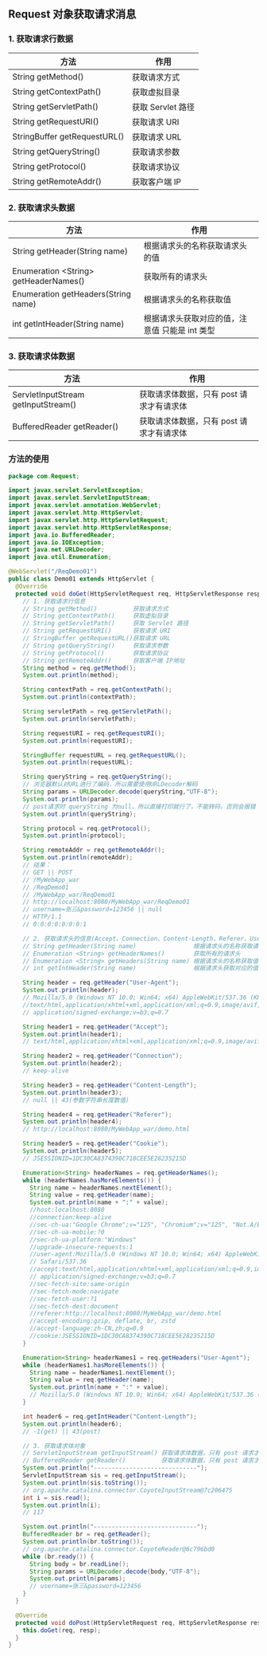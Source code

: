 ## Request 对象获取请求消息

### 1. 获取请求行数据

| 方法                         | 作用              |
| ---------------------------- | ----------------- |
| String getMethod()           | 获取请求方式      |
| String getContextPath()      | 获取虚拟目录      |
| String getServletPath()      | 获取 Servlet 路径 |
| String getRequestURI()       | 获取请求 URI      |
| StringBuffer getRequestURL() | 获取请求 URL      |
| String getQueryString()      | 获取请求参数      |
| String getProtocol()         | 获取请求协议      |
| String getRemoteAddr()       | 获取客户端 IP     |

### 2. 获取请求头数据

| 方法                                        | 作用                                           |
| ------------------------------------------- | ---------------------------------------------- |
| String getHeader(String name)               | 根据请求头的名称获取请求头的值                 |
| Enumeration &lt;String&gt; getHeaderNames() | 获取所有的请求头                               |
| Enumeration getHeaders(String name)         | 根据请求头的名称获取值                         |
| int getIntHeader(String name)               | 根据请求头获取对应的值，注意值 只能是 int 类型 |

### 3. 获取请求体数据

| 方法                                | 作用                                     |
| ----------------------------------- | ---------------------------------------- |
| ServletInputStream getInputStream() | 获取请求体数据，只有 post 请求才有请求体 |
| BufferedReader getReader()          | 获取请求体数据，只有 post 请求才有请求体 |

### 方法的使用

```java
package com.Request;

import javax.servlet.ServletException;
import javax.servlet.ServletInputStream;
import javax.servlet.annotation.WebServlet;
import javax.servlet.http.HttpServlet;
import javax.servlet.http.HttpServletRequest;
import javax.servlet.http.HttpServletResponse;
import java.io.BufferedReader;
import java.io.IOException;
import java.net.URLDecoder;
import java.util.Enumeration;

@WebServlet("/ReqDemo01")
public class Demo01 extends HttpServlet {
  @Override
  protected void doGet(HttpServletRequest req, HttpServletResponse resp) throws ServletException, IOException {
    // 1. 获取请求行信息
    // String getMethod()          获取请求方式
    // String getContextPath()     获取虚拟目录
    // String getServletPath()     获取 Servlet 路径
    // String getRequestURI()      获取请求 URI
    // StringBuffer getRequestURL()获取请求 URL
    // String getQueryString()     获取请求参数
    // String getProtocol()        获取请求协议
    // String getRemoteAddr()      获取客户端 IP地址
    String method = req.getMethod();
    System.out.println(method);

    String contextPath = req.getContextPath();
    System.out.println(contextPath);

    String servletPath = req.getServletPath();
    System.out.println(servletPath);

    String requestURI = req.getRequestURI();
    System.out.println(requestURI);

    StringBuffer requestURL = req.getRequestURL();
    System.out.println(requestURL);

    String queryString = req.getQueryString();
    // 浏览器默认对URL进行了编码，所以需要使用URLDecoder解码
    String params = URLDecoder.decode(queryString,"UTF-8");
    System.out.println(params);
    // post请求时 queryString 为null，所以直接打印就行了，不能转码，否则会报错
    System.out.println(queryString);

    String protocol = req.getProtocol();
    System.out.println(protocol);

    String remoteAddr = req.getRemoteAddr();
    System.out.println(remoteAddr);
    // 结果：
    // GET || POST
    // /MyWebApp_war
    // /ReqDemo01
    // /MyWebApp_war/ReqDemo01
    // http://localhost:8080/MyWebApp_war/ReqDemo01
    // username=张三&password=123456 || null
    // HTTP/1.1
    // 0:0:0:0:0:0:0:1

    // 2. 获取请求头的信息(Accept、Connection、Content-Length、Referer、User-Agent、Cookie)
    // String getHeader(String name)                根据请求头的名称获取请求头的值
    // Enumeration <String> getHeaderNames()        获取所有的请求头
    // Enumeration <String> getHeaders(String name) 根据请求头的名称获取值
    // int getIntHeader(String name)                根据请求头获取对应的值，注意值 只能是 int 类型

    String header = req.getHeader("User-Agent");
    System.out.println(header);
    // Mozilla/5.0 (Windows NT 10.0; Win64; x64) AppleWebKit/537.36 (KHTML, like Gecko) Chrome/125.0.0.0 Safari/537.36
    //text/html,application/xhtml+xml,application/xml;q=0.9,image/avif,image/webp,image/apng,*/*;q=0.8,
    // application/signed-exchange;v=b3;q=0.7

    String header1 = req.getHeader("Accept");
    System.out.println(header1);
    // text/html,application/xhtml+xml,application/xml;q=0.9,image/avif,image/webp,image/apng,*/*;q=0.8,application/signed-exchange;v=b3;q=0.7

    String header2 = req.getHeader("Connection");
    System.out.println(header2);
    // keep-alive

    String header3 = req.getHeader("Content-Length");
    System.out.println(header3);
    // null || 43(参数字符串长度数值)

    String header4 = req.getHeader("Referer");
    System.out.println(header4);
    // http://localhost:8080/MyWebApp_war/demo.html

    String header5 = req.getHeader("Cookie");
    System.out.println(header5);
    // JSESSIONID=1DC30CA8374390C718CEE5E28235215D

    Enumeration<String> headerNames = req.getHeaderNames();
    while (headerNames.hasMoreElements()) {
      String name = headerNames.nextElement();
      String value = req.getHeader(name);
      System.out.println(name + ":" + value);
      //host:localhost:8080
      //connection:keep-alive
      //sec-ch-ua:"Google Chrome";v="125", "Chromium";v="125", "Not.A/Brand";v="24"
      //sec-ch-ua-mobile:?0
      //sec-ch-ua-platform:"Windows"
      //upgrade-insecure-requests:1
      //user-agent:Mozilla/5.0 (Windows NT 10.0; Win64; x64) AppleWebKit/537.36 (KHTML, like Gecko) Chrome/125.0.0.0
      // Safari/537.36
      //accept:text/html,application/xhtml+xml,application/xml;q=0.9,image/avif,image/webp,image/apng,*/*;q=0.8,
      // application/signed-exchange;v=b3;q=0.7
      //sec-fetch-site:same-origin
      //sec-fetch-mode:navigate
      //sec-fetch-user:?1
      //sec-fetch-dest:document
      //referer:http://localhost:8080/MyWebApp_war/demo.html
      //accept-encoding:gzip, deflate, br, zstd
      //accept-language:zh-CN,zh;q=0.9
      //cookie:JSESSIONID=1DC30CA8374390C718CEE5E28235215D
    }

    Enumeration<String> headerNames1 = req.getHeaders("User-Agent");
    while (headerNames1.hasMoreElements()) {
      String name = headerNames1.nextElement();
      String value = req.getHeader(name);
      System.out.println(name + ":" + value);
      // Mozilla/5.0 (Windows NT 10.0; Win64; x64) AppleWebKit/537.36 (KHTML, like Gecko) Chrome/125.0.0.0 Safari/537.36:null
    }

    int header6 = req.getIntHeader("Content-Length");
    System.out.println(header6);
    // -1(get) || 43(post)

    // 3. 获取请求体对象
    // ServletInputStream getInputStream() 获取请求体数据，只有 post 请求才有请求体
    // BufferedReader getReader()          获取请求体数据，只有 post 请求才有请求体
    System.out.println("-----------------------------");
    ServletInputStream sis = req.getInputStream();
    System.out.println(sis.toString());
    // org.apache.catalina.connector.CoyoteInputStream@7c206475
    int i = sis.read();
    System.out.println(i);
    // 117

    System.out.println("-----------------------------");
    BufferedReader br = req.getReader();
    System.out.println(br.toString());
    // org.apache.catalina.connector.CoyoteReader@6c796bd0
    while (br.ready()) {
      String body = br.readLine();
      String params = URLDecoder.decode(body,"UTF-8");
      System.out.println(params);
      // username=张三&password=123456
    }
  }

  @Override
  protected void doPost(HttpServletRequest req, HttpServletResponse resp) throws ServletException, IOException {
    this.doGet(req, resp);
  }
}
```
